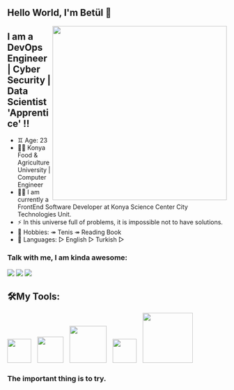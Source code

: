 ## Hello World, I'm Betül 👋


<img src=https://www.lambdatest.com/blog/wp-content/uploads/2020/08/giphy-5.gif width="400" height="400" align="right">

## I am a DevOps Engineer | Cyber Security | Data Scientist 'Apprentice' !!
- ♊️ Age: 23
- 👨‍🎓 Konya Food & Agriculture University | Computer Engineer
- 👨‍💻 I am currently a FrontEnd Software Developer at Konya Science Center City Technologies Unit.
- ⚡  In this universe full of problems, it is impossible not to have solutions.
- 🎯 Hobbies: ↠ Tenis ↠ Reading Book
- 💬 Languages: ▻ English ▻ Turkish ▻ 
### Talk with me, I am kinda awesome:
<p float="left">
<a href="mailto:altnbetul99@gmail.com"><img src="https://img.shields.io/badge/Gmail-D14836?style=for-the-badge&logo=gmail&logoColor=white" /></a>
<a href="https://www.linkedin.com/in/betül-altunel/"><img src="https://img.shields.io/badge/LinkedIn-0077B5?style=for-the-badge&logo=linkedin&logoColor=white" /></a>
<a href="https://www.kaggle.com/betlaltunel"><img src="https://img.shields.io/badge/Kaggle-20BEFF?style=for-the-badge&logo=Kaggle&logoColor=gray" /></a>

</p>

## 🛠My Tools:
<p float="left">
<img src="https://upload.wikimedia.org/wikipedia/commons/thumb/6/61/HTML5_logo_and_wordmark.svg/270px-HTML5_logo_and_wordmark.svg.png" width="55" hight="75">
<img src="https://upload.wikimedia.org/wikipedia/commons/thumb/d/d5/CSS3_logo_and_wordmark.svg/225px-CSS3_logo_and_wordmark.svg.png " width="60" hight="75" style="margin-left: 10">
<img src="https://upload.wikimedia.org/wikipedia/commons/thumb/9/99/Unofficial_JavaScript_logo_2.svg/1024px-Unofficial_JavaScript_logo_2.svg.png" width="85" hight="55" style="padding-left: 10">
<img src="https://upload.wikimedia.org/wikipedia/commons/thumb/4/47/React.svg/1200px-React.svg.png" width="55" hight="65"   style="margin-left: 10"/>
<img src="https://e7.pngegg.com/pngimages/783/228/png-clipart-github-software-developer-source-code-programmer-mascot-logo-mammal-cat-like-mammal.png" width="115" hight="75" style="margin-left: 10">



</p>

### The important thing is to try.